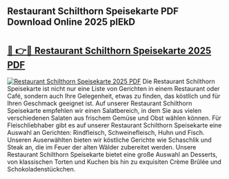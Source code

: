 ## Restaurant Schilthorn Speisekarte PDF Download Online 2025 plEkD

# <h2><a href="http://gc9kdp.nevu.top/?p=Restaurant+Schilthorn+Speisekarte">🔗 👉🔴 Restaurant Schilthorn Speisekarte 2025 PDF</a></h2>

[![Restaurant Schilthorn Speisekarte 2025 PDF](https://i.imgur.com/dBaPXMq.png)](http://gc9kdp.nevu.top/?p=Restaurant+Schilthorn+Speisekarte)
Die Restaurant Schilthorn Speisekarte ist nicht nur eine Liste von Gerichten in einem Restaurant oder Café, sondern auch Ihre Gelegenheit, etwas zu finden, das köstlich und für Ihren Geschmack geeignet ist. Auf unserer Restaurant Schilthorn Speisekarte empfehlen wir einen Salatbereich, in dem Sie aus vielen verschiedenen Salaten aus frischem Gemüse und Obst wählen können. Für Fleischliebhaber gibt es auf unserer Restaurant Schilthorn Speisekarte eine Auswahl an Gerichten: Rindfleisch, Schweinefleisch, Huhn und Fisch. Unseren Auserwählten bieten wir köstliche Gerichte wie Schaschlik und Steak an, die im Feuer der alten Wälder zubereitet werden. Unsere Restaurant Schilthorn Speisekarte bietet eine große Auswahl an Desserts, von klassischen Torten und Kuchen bis hin zu exquisiten Crème Brûlée und Schokoladenstückchen.
